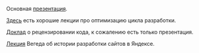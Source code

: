 Основная [презентация](https://mail.yandex.ru/disk/public/?hash=3E4PqeHPx7JmPNOUQ1L8gVharwDcdQTOVeK20XaLs8s%3D).

[Здесь](http://events.yandex.ru/themes/pm/) есть хорошие лекции про оптимизацию цикла разработки.

[Доклад](http://download.yandex.ru/company/experience/subbotnik/minsk_bilonenko.pdf) о рецензировании кода, к сожалению есть только презентация.

[Лекция](http://events.yandex.ru/talks/27/) Вегеда об истории разработки сайтов в Яндексе.
